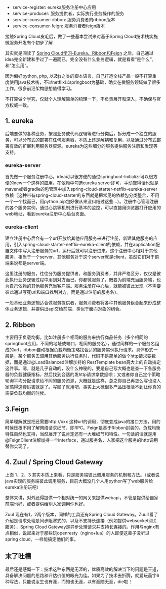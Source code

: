 * service-register: eureka服务注册中心应用
* service-producer: 服务提供者，实际执行业务操作的服务
* service-consumer-ribbon: 服务消费者的ribbon版本
* service-consumer-feign: 服务消费者feign版本

接触Spring Cloud皮毛后，做了一些基本尝试来对基于Spring Cloud技术栈实施微服务开发有个初步了解

其实就是阅读了 [Spring Cloud学习-Eureka、Ribbon和Feign](https://www.jianshu.com/p/0aef3724e6bc) 之后，自己通过idea完全新建和手过了一遍而已，完全没有什么业务逻辑，就是看看“是什么”，和“怎么用“。

因为偏好python, php, 以及js之类的脚本语言，自己打造全栈产品一般不打算重度使用java技术栈，不过netflix以springboot为基础，确实在微服务领域做了很多工作，很多前沿架构思想值得学习。

不打算做个学究，仅就个人理解简单的梳理一下，不负责展开和深入，不确保与官方权威一致。

## 1. eureka
后端要做的各种业务，按照业务或代码逻辑等进行分类后，拆分成一个独立的服务，可以分布式的部署在任何服务器，本质上还是解耦和复用，以及通过分布式部署有效的扩展利用服务器资源。eureka为这些细分的服务提供服务注册和发现等支持。
### eureka-server
首先做一个服务注册中心，idea可以很方便的通过springboot-Initializr可以很方便的new一个这样的应用，在依赖中勾选eureka server即可，手动敲得话也就是maven或者gradle的包管理中加入spring-cloud-starter-netflix-eureka-server依赖（这种带有spring-cloud-starter的东西就是把常见的依赖包分类整合，不用一个一个找而已，用python pip包好像从来没纠结过这些...）。注册中心管理注册的各个服务实例，通过心跳等机制进行基本的监控，可以直接用浏览器打开应用的web地址，看到eureka注册中心后台页面。
### eureka-client
建立注册中心后会有一个url开放给其他应用服务来进行注册，新建其他服务的应用，引入spring-cloud-starter-netflix-eureka-client的依赖，并在application配置文件中写入注册服务的url，运行后就可以注册进来。这个注册中心相对于其他服务，相当于一个server，其他服务对于这个server就是client，虽然它们对于前端来说都是server端。

这里注册的服务，往往分为服务提供者，和服务消费者，并非严格区分，仅仅是彼此执行业务逻辑过程中用到对方而已。你都微服务了，既要为前端充当服务端，也为自己依赖的其他服务充当客户端。服务注册在中心后，就能被彼此发现（不需要彼此通过写死url和端口找到对方，而是通过注册的服务名）。

一般基础业务逻辑适合做服务提供者，服务消费者将各种其他服务组合起来形成整体业务逻辑，并提供出api交给前端，类似于面向对象的组合。


## 2. Ribbon
主要用于负载均衡，比如注册多个相同的服务来执行商品任务（多个相同的springboot应用，不同的地址或端口，相同的服务名），通过同样的一个服务名组成的url，ribbon自动根据负载均衡策略找合适的服务实例执行请求。具体形式一般是，某个服务去调用其他服务执行任务时，代码不是简单的做个http请求要数据，而是通过@LoadBalanced注解加持的 RestTemplate bean高大上的自动搞定这件事。嗯，就是几乎自动的，没什么神秘的，要是自己写大概也是查一下各服务器的负载健康指标，然后找到合适的发http请求拿数据呗；又或者你自己定个策略轮询平均分配请求给不同的服务资源，大概就是这样，总之你自己再怎么写也没人家搞得这套厉害就是了。写顺了就用吧，事实上大概很多产品压根活不到让你真的需要负载均衡的时候。

## 3.Feign
简单理解就是把还需要http://xxx 这种url的调用，彻底变成java的接口方法，用的时候压根不用了解网络请求细节，即RPC。Feign是基于Ribbon封装的，负载均衡特性自然也支持，当然展开了说肯定还有一大堆细节和特性。一句话的话就是用@FeignClient注解加持一个interface，通过服务名，人家把这个服务的http调用替你实现了。

## 4. Zuul / Spring Cloud Gateway
上面 1，2，3 其实本质上来看，只是服务端彼此调用服务的机制和方法。（或者说java实现的服务端彼此调用服务，目前大概没几个人用python写了web服务给eureka注册玩吧）

整体来讲，对外还得提供一个相对统一的网关来提供webapi，不管是提供给自家前端也好，或者提供给别人家调用你也好。

Zuul 现在有1，2两个版本，同样的工具还有Spring Cloud Gateway。Zuul1看了介绍是请求处理是同步阻塞式的，以及不支持长连接（例如提供websocket网关服务），Spring Cloud Gateway是异步处理请求并支持长连接的。作用与nginx有点相似，说起来对于那些玩openresty（nginx+lua）的人即便这辈子没听过spring cloud，一样能搞定他们的事。



## 末了吐槽
最后还是感慨一下：技术这种东西是无涯的，优质高效的解决当下的问题是王道，具备解决问题的思路和评估价值的眼光为佳。如果为了技术去折腾，就爱玩茴字6种写法，只能说汝生也有涯，而知也无涯，以有涯随无涯，die啦！

